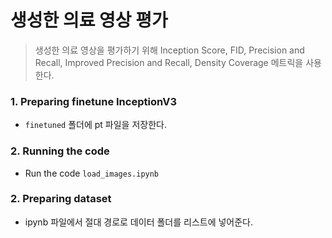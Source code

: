 # 생성한 의료 영상 평가
> 생성한 의료 영상을 평가하기 위해 Inception Score, FID, Precision and Recall, Improved Precision and Recall, Density Coverage 메트릭을 사용한다.

### 1. Preparing finetune InceptionV3
* `finetuned` 폴더에 pt 파일을 저장한다.

### 2. Running the code
* Run the code
`load_images.ipynb`

### 2. Preparing dataset
* ipynb 파일에서 절대 경로로 데이터 폴더를 리스트에 넣어준다.